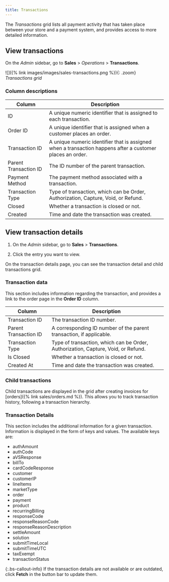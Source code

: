 ```yaml
---
title: Transactions
---
```


The _Transactions_ grid lists all payment activity that has taken place between your store and a payment system, and provides access to more detailed information.

## View transactions

On the _Admin_ sidebar, go to **Sales** > _Operations_ > **Transactions**.

![]({% link images/images/sales-transactions.png %}){: .zoom}
_Transactions grid_

### Column descriptions

|Column|Description|
|--- |--- |
|ID|A unique numeric identifier that is assigned to each transaction.|
|Order ID|A unique identifier that is assigned when a customer places an order.|
|Transaction ID|A unique numeric identifier that is assigned when a transaction happens after a customer places an order.|
|Parent Transaction ID|The ID number of the parent transaction.|
|Payment Method| The payment method associated with a transaction.|
|Transaction Type|Type of transaction, which can be Order, Authorization, Capture, Void, or Refund.|
|Closed|Whether a transaction is closed or not.|
|Created|Time and date the transaction was created.|

## View transaction details

1. On the _Admin_ sidebar, go to **Sales** > **Transactions**.

1. Click the entry you want to view.

On the transaction details page, you can see the transaction detail and child transactions grid.

### Transaction data

This section includes information regarding the transaction, and provides a link to the order page in the **Order ID** column.

|Column|Description|
|--- |--- |
|Transaction ID|The transaction ID number.|
|Parent Transaction ID|A corresponding ID number of the parent transaction, if applicable.|
|Transaction Type|Type of transaction, which can be Order, Authorization, Capture, Void, or Refund.|
|Is Closed|Whether a transaction is closed or not. |
|Created At|Time and date the transaction was created.|

### Child transactions
Child transactions are displayed in the grid after creating invoices for [orders]({% link sales/orders.md %}). This allows you to track transaction history, following a transaction hierarchy.

### Transaction Details

This section includes the additional information for a given transaction. Information is displayed in the form of keys and values. The available keys are:

- authAmount
- authCode
- aVSResponse
- billTo
- cardCodeResponse
- customer
- customerIP
- lineItems
- marketType
- order
- payment
- product
- recurringBilling
- responseCode
- responseReasonCode
- responseReasonDescription
- settleAmount
- solution
- submitTimeLocal
- submitTimeUTC
- taxExempt
- transactionStatus

{:.bs-callout-info}
If the transaction details are not available or are outdated, click **Fetch** in the button bar to update them.
